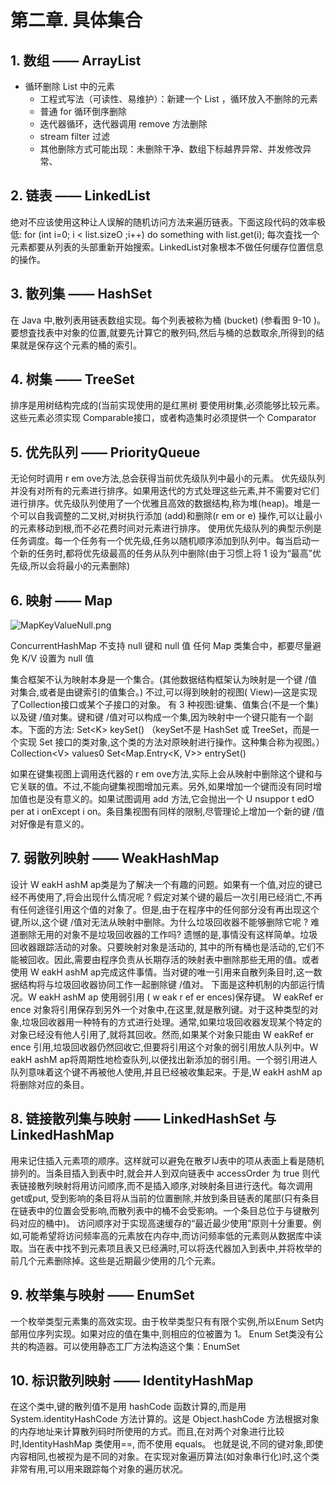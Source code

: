 # 第二章. 具体集合

## 1. 数组 —— ArrayList

* 循环删除 List 中的元素
	* 工程式写法（可读性、易维护）：新建一个 List ，循环放入不删除的元素
	* 普通 for 循环倒序删除
	* 迭代器循环，迭代器调用 remove 方法删除
	* stream filter 过滤
	* 其他删除方式可能出现：未删除干净、数组下标越界异常、并发修改异常、


## 2. 链表 —— LinkedList

绝对不应该使用这种让人误解的随机访问方法来遍历链表。下面这段代码的效率极低:
for (int i=0; i < list.sizeO ;i++) 
do something with list.get(i);
每次査找一个元素都要从列表的头部重新开始搜索。LinkedList对象根本不做任何缓存位置信息的操作。


## 3. 散列集 —— HashSet

在 Java 中,散列表用链表数组实现。每个列表被称为桶 (bucket) (参看图 9-10 )。要想査找表中对象的位置,就要先计算它的散列码,然后与桶的总数取余,所得到的结果就是保存这个元素的桶的索引。


## 4. 树集 —— TreeSet

排序是用树结构完成的(当前实现使用的是红黑树
要使用树集,必须能够比较元素。这些元素必须实现 Comparable接口，或者构造集时必须提供一个 Comparator


## 5. 优先队列 —— PriorityQueue

无论何时调用 r em ove方法,总会获得当前优先级队列中最小的元素。
优先级队列并没有对所有的元素进行排序。如果用迭代的方式处理这些元素,并不需要对它们进行排序。优先级队列使用了一个优雅且高效的数据结构,称为堆(heap)。堆是一个可以自我调整的二叉树,对树执行添加 (add)和删除(r em or e) 操作,可以让最小的元素移动到根,而不必花费时间对元素进行排序。
使用优先级队列的典型示例是任务调度。每一个任务有一个优先级,任务以随机顺序添加到队列中。每当启动一个新的任务时,都将优先级最高的任务从队列中删除(由于习惯上将 1 设为“最高”优先级,所以会将最小的元素删除)


## 6. 映射 —— Map

![MapKeyValueNull.png](:/5d1736d0dab547dabf274b6aa21274d8)

ConcurrentHashMap 不支持 null 键和 null 值
任何 Map 类集合中，都要尽量避免 K/V 设置为 null 值

集合框架不认为映射本身是一个集合。(其他数据结构框架认为映射是一个键 /值对集合,或者是由键索引的值集合。) 不过,可以得到映射的视图( View)—这是实现了Collection接口或某个子接口的对象。
有 3 种视图:键集、值集合(不是一个集) 以及键 /值对集。键和键 /值对可以构成一个集,因为映射中一个键只能有一个副本。下面的方法: 
Set\<K\> keySet() （keySet不是 HashSet 或 TreeSet，而是一个实现 Set 接口的类对象,这个类的方法对原映射进行操作。这种集合称为视图。）
Collection\<V\> values0 
Set\<Map.Entry\<K, V\>\> entrySet()

如果在键集视图上调用迭代器的 r em ove方法,实际上会从映射中删除这个键和与它关联的值。不过,不能向键集视图增加元素。另外,如果增加一个键而没有同时增加值也是没有意义的。如果试图调用 add 方法,它会抛出一个 U nsuppor t edO per at i onExcept i on。条目集视图有同样的限制,尽管理论上增加一个新的键 /值对好像是有意义的。


## 7. 弱散列映射 —— WeakHashMap

设计 W eakH ashM ap类是为了解决一个有趣的问题。如果有一个值,对应的键已经不再使用了,将会出现什么情况呢 ? 假定对某个键的最后一次引用已经消亡,不再有任何途径引用这个值的对象了。但是,由于在程序中的任何部分没有再出现这个键,所以,这个键 /值对无法从映射中删除。为什么垃圾回收器不能够删除它呢 ? 难道删除无用的对象不是垃圾回收器的工作吗?
遗憾的是,事情没有这样简单。垃圾回收器跟踪活动的对象。只要映射对象是活动的, 其中的所有桶也是活动的,它们不能被回收。因此,需要由程序负责从长期存活的映射表中删除那些无用的值。或者使用 W eakH ashM ap完成这件事情。当对键的唯一引用来自散列条目时,这一数据结构将与垃圾回收器协同工作一起删除键 /值对。
下面是这种机制的内部运行情况。W eakH ashM ap 使用弱引用 ( w eak r ef er ences)保存键。
W eakRef er ence 对象将引用保存到另外一个对象中,在这里,就是散列键。对于这种类型的对象,垃圾回收器用一种特有的方式进行处理。通常,如果垃圾回收器发现某个特定的对象已经没有他人引用了,就将其回收。然而,如果某个对象只能由 W eakRef er ence 引用,垃圾回收器仍然回收它,但要将引用这个对象的弱引用放人队列中。W eakH ashM ap将周期性地检查队列,以便找出新添加的弱引用。一个弱引用进人队列意味着这个键不再被他人使用,并且已经被收集起来。于是,W eakH ashM ap 将删除对应的条目。

## 8. 链接散列集与映射 —— LinkedHashSet 与 LinkedHashMap

用来记住插入元素项的顺序。这样就可以避免在散歹IJ表中的项从表面上看是随机排列的。当条目插入到表中时,就会并人到双向链表中
accessOrder 为 true 则代表链接散列映射将用访问顺序,而不是插入顺序,对映射条目进行迭代。每次调用 get或put, 受到影响的条目将从当前的位置删除,并放到条目链表的尾部(只有条目在链表中的位置会受影响,而散列表中的桶不会受影响。一个条目总位于与键散列码对应的桶中)。
访问顺序对于实现高速缓存的“最近最少使用”原则十分重要。例如,可能希望将访问频率高的元素放在内存中,而访问频率低的元素则从数据库中读取。当在表中找不到元素项且表又已经满时,可以将迭代器加入到表中,并将枚举的前几个元素删除掉。这些是近期最少使用的几个元素。


## 9. 枚举集与映射 —— EnumSet

一个枚举类型元素集的高效实现。由于枚举类型只有有限个实例,所以Enum Set内部用位序列实现。如果对应的值在集中,则相应的位被置为 1。
Enum Set类没有公共的构造器。可以使用静态工厂方法构造这个集：EnumSet


## 10. 标识散列映射 —— IdentityHashMap

在这个类中,键的散列值不是用 hashCode 函数计算的,而是用 System.identityHashCode 方法计算的。这是 Object.hashCode 方法根据对象的内存地址来计算散列码时所使用的方式。而且,在对两个对象进行比较时,IdentityHashMap 类使用==, 而不使用 equals。
也就是说,不同的键对象,即使内容相同,也被视为是不同的对象。在实现对象遍历算法(如对象串行化)时,这个类非常有用,可以用来跟踪每个对象的遍历状况。